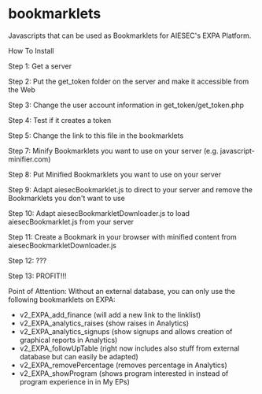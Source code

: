 # bookmarklets
Javascripts that can be used as Bookmarklets for AIESEC's EXPA Platform.

How To Install

Step 1: Get a server

Step 2: Put the get_token folder on the server and make it accessible from the Web

Step 3: Change the user account information in get_token/get_token.php

Step 4: Test if it creates a token

Step 5: Change the link to this file in the bookmarklets

Step 7: Minify Bookmarklets you want to use on your server (e.g. javascript-minifier.com)

Step 8: Put Minified Bookmarklets you want to use on your server

Step 9: Adapt aiesecBookmarklet.js to direct to your server and remove the Bookmarklets you don't want to use

Step 10: Adapt aiesecBookmarkletDownloader.js to load aiesecBookmarklet.js from your server

Step 11: Create a Bookmark in your browser with minified content from aiesecBookmarkletDownloader.js

Step 12: ???

Step 13: PROFIT!!!

Point of Attention:
Without an external database, you can only use the following bookmarklets on EXPA:
* v2_EXPA_add_finance (will add a new link to the linklist)
* v2_EXPA_analytics_raises (show raises in Analytics)
* v2_EXPA_analytics_signups (show signups and allows creation of graphical reports in Analytics)
* v2_EXPA_followUpTable (right now includes also stuff from external database but can easily be adapted)
* v2_EXPA_removePercentage (removes percentage in Analytics)
* v2_EXPA_showProgram (shows program interested in instead of program experience in in My EPs)
